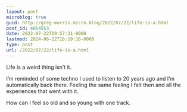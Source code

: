 ```yaml
---
layout: post
microblog: true
guid: http://greg-morris.micro.blog/2022/07/22/life-is-a.html
post_id: 4054553
date: 2022-07-22T19:57:31-0000
lastmod: 2024-06-22T16:19:16-0000
type: post
url: /2022/07/22/life-is-a.html
---
```

Life is a weird thing isn’t it. 

I’m reminded of some techno I used to listen to 20 years ago and I’m automatically back there. Feeling the same feeling I felt then and all the experiences that went with it. 

How can I feel so old and so young with one track. 

